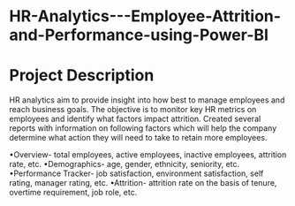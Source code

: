 # HR-Analytics---Employee-Attrition-and-Performance-using-Power-BI
# Project Description
HR analytics aim to provide insight into how best to manage employees and reach business goals. The objective is to monitor key HR metrics on employees and identify what factors impact attrition.
Created several reports with information on following factors which will help the company determine what action they will need to take to retain more employees.

•Overview- total employees, active employees, inactive employees, attrition rate, etc. 
•Demographics- age, gender, ethnicity, seniority, etc.
•Performance Tracker- job satisfaction, environment satisfaction, self rating, manager rating, etc.
•Attrition- attrition rate on the basis of tenure, overtime requirement, job role, etc.
